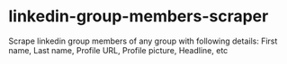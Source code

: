 # linkedin-group-members-scraper
Scrape linkedin group members of any group with following details: First name, Last name, Profile URL, Profile picture, Headline, etc
